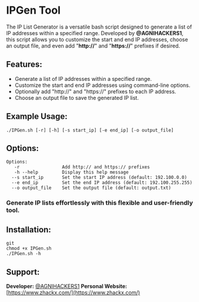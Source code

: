 # IPGen Tool

The IP List Generator is a versatile bash script designed to generate a list of IP addresses within a specified range. Developed by **@AGNIHACKERS1**, this script allows you to customize the start and end IP addresses, choose an output file, and even add "**http://**" and "**https://**" prefixes if desired.

## Features:

<ul><li>Generate a list of IP addresses within a specified range.</li>
<li>Customize the start and end IP addresses using command-line options.</li>
<li>Optionally add "http://" and "https://" prefixes to each IP address.</li>
<li>Choose an output file to save the generated IP list.</li></ul>

## Example Usage:

```./IPGen.sh [-r] [-h] [-s start_ip] [-e end_ip] [-o output_file]```

## Options:

```
Options:
   -r                Add http:// and https:// prefixes
   -h --help         Display this help message
  --s start_ip       Set the start IP address (default: 192.100.0.0)
  --e end_ip         Set the end IP address (default: 192.100.255.255)
  --o output_file    Set the output file (default: output.txt)
```
                           
### Generate IP lists effortlessly with this flexible and user-friendly tool.

## Installation:

```
git 
chmod +x IPGen.sh
./IPGen.sh -h
```

## Support:

**Developer:** [@AGNIHACKERS1](https://twitter.com/AGNIHACKERS1)
**Personal Website:** [https://www.zhackx.com/](https://www.zhackx.com/)
